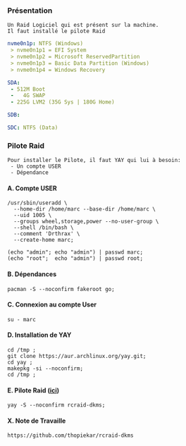 ### Présentation
```
Un Raid Logiciel qui est présent sur la machine.
Il faut installé le pilote Raid
```


```YAML
nvme0n1p: NTFS (Windows)
 > nvme0n1p1 = EFI System
 > nvme0n1p2 = Microsoft ReservedPartition
 > nvme0n1p3 = Basic Data Partition (Windows)
 > nvme0n1p4 = Windows Recovery

SDA:
 - 512M Boot
 -   4G SWAP
 - 225G LVM2 (35G Sys | 180G Home)

SDB:

SDC: NTFS (Data)
```


### Pilote Raid
```
Pour installer le Pilote, il faut YAY qui lui à besoin:
 - Un compte USER
 - Dépendance
```

#### A. Compte USER
```
/usr/sbin/useradd \
  --home-dir /home/marc --base-dir /home/marc \
  --uid 1005 \
  --groups wheel,storage,power --no-user-group \
  --shell /bin/bash \
  --comment 'Drthrax' \
  --create-home marc;

(echo "admin"; echo "admin") | passwd marc;
(echo "root";  echo "admin") | passwd root;
```

#### B. Dépendances
```
pacman -S --noconfirm fakeroot go;
```

#### C. Connexion au compte User
```
su - marc
```

#### D. Installation de YAY
```
cd /tmp ;
git clone https://aur.archlinux.org/yay.git;
cd yay ;
makepkg -si --noconfirm;
cd /tmp ;
```

#### E. Pilote Raid ([ici](https://aur.archlinux.org/packages/rcraid-dkms/))
```
yay -S --noconfirm rcraid-dkms;
```



#### X. Note de Travaille

```
https://github.com/thopiekar/rcraid-dkms
```
